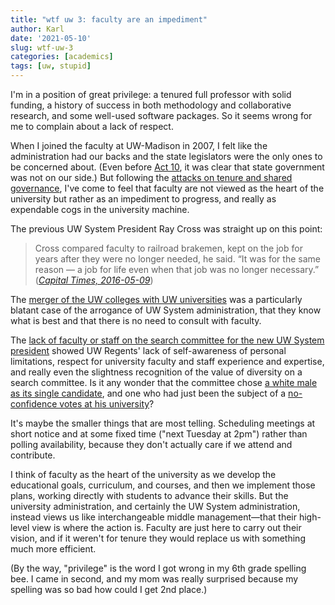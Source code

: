 ```yaml
---
title: "wtf uw 3: faculty are an impediment"
author: Karl
date: '2021-05-10'
slug: wtf-uw-3
categories: [academics]
tags: [uw, stupid]
---
```


I'm in a position of great privilege: a tenured full professor with
solid funding, a history of success in both methodology and
collaborative research, and some well-used software packages. So it
seems wrong for me to complain about a lack of respect.

When I joined the faculty at UW-Madison in 2007, I felt like the
administration had our backs and the state legislators were the only
ones to be concerned about. (Even before [Act
10](https://en.wikipedia.org/wiki/2011_Wisconsin_Act_10), it was clear
that state government was not on our side.) But following the
[attacks on tenure and shared
governance](https://www.aaup.org/article/downfall-shared-governance-wisconsin#.YJiINCZOmV4),
I've come to feel that faculty are not viewed as
the heart of the university but rather as an impediment to progress,
and really as expendable cogs in the university machine.

The previous UW System President Ray Cross was straight up on this point:

> Cross compared faculty to railroad brakemen, kept on the job for
> years after they were no longer needed, he said. “It was for the
> same reason — a job for life even when that job was no longer
> necessary.” ([_Capital Times, 2016-05-09_](https://bit.ly/2RH1NPe))

The [merger of the UW colleges with UW
universities](https://madison.com/wsj/news/local/education/university/uw-system-merger-approved-heres-when-the-official-transfer-takes-place/article_aa4d164b-4983-5306-ab53-b1e766bd465c.html)
was a particularly blatant case of the arrogance of UW System
administration, that they know what is best and that there is no
need to consult with faculty.

The [lack of faculty or staff on the search committee for the new UW
System
president](https://www.wpr.org/regents-criticized-not-including-faculty-staff-students-uw-president-search-committee)
showed UW Regents' lack of self-awareness of personal limitations, respect for
university faculty and staff experience and expertise, and really even
the slightness recognition of the value of diversity on a search
committee. Is it any wonder that the committee chose [a white male as
its single
candidate](https://madison.com/wsj/news/local/education/university/uw-system-announces-one-finalist-in-presidential-search/article_ef413237-9d52-540c-8e7f-18e7ae2f5ca8.html),
and one who had just been the subject of a [no-confidence votes at his
university](https://www.adn.com/alaska-news/education/2019/10/05/uaa-faculty-reaffirms-no-confidence-in-university-of-alaska-president/)?

It's maybe the smaller things that are most telling. Scheduling
meetings at short notice and at some fixed time ("next Tuesday at
2pm") rather than polling availability, because they don't actually
care if we attend and contribute.

I think of faculty as the heart of the university as we develop the
educational goals, curriculum, and courses, and then we implement
those plans, working directly with students to advance their
skills. But the university administration, and certainly the UW
System administration, instead views us like interchangeable middle
management&mdash;that their high-level view is where the action is.
Faculty are just here to carry out their vision, and if it weren't for
tenure they would replace us with something much more efficient.

(By the way, "privilege" is the word I got wrong in my 6th grade
spelling bee. I came in second, and my mom was really surprised
because my spelling was so bad how could I get 2nd place.)
